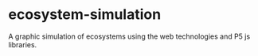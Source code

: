 # ecosystem-simulation
A graphic simulation of ecosystems using the web technologies and P5 js libraries.
